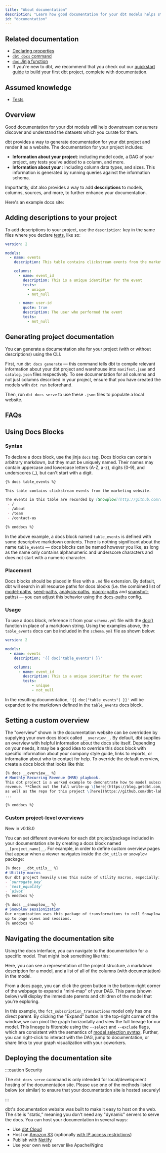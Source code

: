 ```yaml
---
title: "About documentation"
description: "Learn how good documentation for your dbt models helps stakeholders discover and understand your datasets."
id: "documentation"
---
```


## Related documentation

* [Declaring properties](/reference/configs-and-properties)
* [`dbt docs` command](/reference/commands/cmd-docs)
* [`doc` Jinja function](/reference/dbt-jinja-functions)
* If you're new to dbt, we recommend that you check out our [quickstart guide](/quickstarts) to build your first dbt project, complete with documentation.

## Assumed knowledge

* [Tests](/docs/build/tests)

## Overview

Good documentation for your dbt models will help downstream consumers discover and understand the datasets which you curate for them.

dbt provides a way to generate documentation for your dbt project and render it as a website. The documentation for your project includes:
* **Information about your project**: including model code, a DAG of your project, any tests you've added to a column, and more.
* **Information about your <Term id="data-warehouse" />**: including column data types, and <Term id="table" /> sizes. This information is generated by running queries against the information schema.

Importantly, dbt also provides a way to add **descriptions** to models, columns, sources, and more, to further enhance your documentation.

Here's an example docs site:

<Lightbox src="/img/docs/building-a-dbt-project/dbt-docs-screenshot.png" title="Auto-generated dbt documentation website"/>

## Adding descriptions to your project
To add descriptions to your project, use the `description:` key in the same files where you declare [tests](/docs/build/tests), like so:

<File name='models/<filename>.yml'>

```yaml
version: 2

models:
  - name: events
    description: This table contains clickstream events from the marketing website

    columns:
      - name: event_id
        description: This is a unique identifier for the event
        tests:
          - unique
          - not_null

      - name: user-id
        quote: true
        description: The user who performed the event
        tests:
          - not_null

```

</File>


## Generating project documentation
You can generate a documentation site for your project (with or without descriptions) using the CLI.

First, run `dbt docs generate` — this command tells dbt to compile relevant information about your dbt project and warehouse into `manifest.json` and `catalog.json` files respectively. To see documentation for all columns and not just columns described in your project, ensure that you have created the models with `dbt run` beforehand.

Then, run `dbt docs serve` to use these `.json` files to populate a local website.

## FAQs
<FAQ src="Project/example-projects" alt_header="Are there any example dbt documentation sites?"/>
<FAQ src="Docs/document-all-columns" />
<FAQ src="Docs/long-descriptions" />
<FAQ src="Docs/sharing-documentation" />
<FAQ src="Docs/document-other-resources" />
<FAQ src="Project/docs-for-multiple-projects" />


## Using Docs Blocks
### Syntax
To declare a docs block, use the jinja `docs` tag. Docs blocks can contain arbitrary markdown, but they must be uniquely named. Their names may contain uppercase and lowercase letters (A-Z, a-z), digits (0-9), and underscores (_), but can't start with a digit.

<File name='events.md'>

```markdown
{% docs table_events %}

This table contains clickstream events from the marketing website.

The events in this table are recorded by [Snowplow](http://github.com/snowplow/snowplow) and piped into the warehouse on an hourly basis. The following pages of the marketing site are tracked:
 - /
 - /about
 - /team
 - /contact-us

{% enddocs %}
```

</File>

In the above example, a docs block named `table_events` is defined with some descriptive markdown contents. There is nothing significant about the name `table_events` — docs blocks can be named however you like, as long as the name only contains alphanumeric and underscore characters and does not start with a numeric character.

### Placement
Docs blocks should be placed in files with a `.md` file extension. By default, dbt will search in all resource paths for docs blocks (i.e. the combined list of [model-paths](/reference/project-configs/model-paths), [seed-paths](/reference/project-configs/seed-paths), [analysis-paths](/reference/project-configs/analysis-paths), [macro-paths](/reference/project-configs/macro-paths) and [snapshot-paths](/reference/project-configs/snapshot-paths)) — you can adjust this behavior using the [docs-paths](/reference/project-configs/docs-paths) config.


### Usage
To use a docs block, reference it from your `schema.yml` file with the [doc()](/reference/dbt-jinja-functions/doc) function in place of a markdown string. Using the examples above, the `table_events` docs can be included in the `schema.yml` file as shown below:

<File name='schema.yml'>

```yaml
version: 2

models:
  - name: events
    description: '{{ doc("table_events") }}'

    columns:
      - name: event_id
        description: This is a unique identifier for the event
        tests:
            - unique
            - not_null
```

</File>

In the resulting documentation, `'{{ doc("table_events") }}'` will be expanded to the markdown defined in the `table_events` docs block.

## Setting a custom overview

The "overview" shown in the documentation website can be overridden by supplying your own docs block called `__overview__`. By default, dbt supplies an overview with helpful information about the docs site itself. Depending on your needs, it may be a good idea to override this docs block with specific information about your company style guide, links to reports, or information about who to contact for help. To override the default overview, create a docs block that looks like this:

<File name='models/overview.md'>

```markdown
{% docs __overview__ %}
# Monthly Recurring Revenue (MRR) playbook.
This dbt project is a worked example to demonstrate how to model subscription
revenue. **Check out the full write-up \[here](https://blog.getdbt.com/modeling-subscription-revenue/),
as well as the repo for this project \[here](https://github.com/dbt-labs/mrr-playbook/).**
...

{% enddocs %}
```

</File>

### Custom project-level overviews
<Changelog>New in v0.18.0</Changelog>

You can set different overviews for each dbt project/package included in your documentation site
by creating a docs block named `__[project_name]__`. For example, in order to define
custom overview pages that appear when a viewer navigates inside the `dbt_utils` or `snowplow` package:

<File name='models/overview.md'>

```markdown
{% docs __dbt_utils__ %}
# Utility macros
Our dbt project heavily uses this suite of utility macros, especially:
- `surrogate_key`
- `test_equality`
- `pivot`
{% enddocs %}

{% docs __snowplow__ %}
# Snowplow sessionization
Our organization uses this package of transformations to roll Snowplow events
up to page views and sessions.
{% enddocs %}
```

</File>

## Navigating the documentation site
Using the docs interface, you can navigate to the documentation for a specific model. That might look something like this:

<Lightbox src="/img/docs/building-a-dbt-project/testing-and-documentation/f2221dc-Screen_Shot_2018-08-14_at_6.29.55_PM.png" title="Auto-generated documentation for a dbt model"/>

Here, you can see a representation of the project structure, a markdown description for a model, and a list of all of the columns (with documentation) in the model.

From a docs page, you can click the green button in the bottom-right corner of the webpage to expand a "mini-map" of your DAG. This pane (shown below) will display the immediate parents and children of the model that you're exploring.

<Lightbox src="/img/docs/building-a-dbt-project/testing-and-documentation/ec77c45-Screen_Shot_2018-08-14_at_6.31.56_PM.png" title="Opening the DAG mini-map"/>

In this example, the `fct_subscription_transactions` model only has one direct parent. By clicking the "Expand" button in the top-right corner of the window, we can pivot the graph horizontally and view the full <Term id="data-lineage">lineage</Term> for our model. This lineage is filterable using the `--select` and `--exclude` flags, which are consistent with the semantics of [model selection syntax](/reference/node-selection/syntax). Further, you can right-click to interact with the DAG, jump to documentation, or share links to your graph visualization with your coworkers.

<Lightbox src="/img/docs/building-a-dbt-project/testing-and-documentation/ac97fba-Screen_Shot_2018-08-14_at_6.35.14_PM.png" title="The full lineage for a dbt model"/>

## Deploying the documentation site

:::caution Security

The `dbt docs serve` command is only intended for local/development hosting of the documentation site. Please use one of the methods listed below (or similar) to ensure that your documentation site is hosted securely!

:::

dbt's documentation website was built to make it easy to host on the web. The site is "static,” meaning you don't need any "dynamic" servers to serve the docs. You can host your documentation in several ways:

* Use [dbt Cloud](/docs/collaborate/documentation)
* Host on [Amazon S3](https://docs.aws.amazon.com/AmazonS3/latest/dev/WebsiteHosting.html) (optionally [with IP access restrictions](https://docs.aws.amazon.com/AmazonS3/latest/dev/example-bucket-policies.html#example-bucket-policies-use-case-3))
* Publish with [Netlify](https://discourse.getdbt.com/t/publishing-dbt-docs-to-netlify/121)
* Use your own web server like Apache/Nginx

